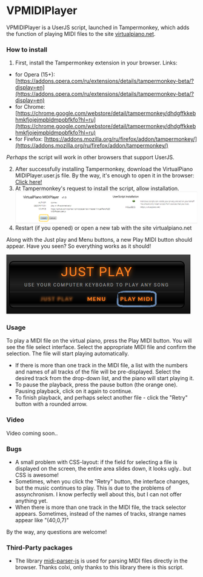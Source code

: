 # VPMIDIPlayer
VPMIDIPlayer is a UserJS script, launched in Tampermonkey, which adds the function of playing MIDI files to the site [virtualpiano.net](https://virtualpiano.net).

### How to install
1. First, install the Tampermonkey extension in your browser. Links:
* for Opera (15+): [https://addons.opera.com/ru/extensions/details/tampermonkey-beta/?display=en](https://addons.opera.com/ru/extensions/details/tampermonkey-beta/?display=en)
* for Chrome: [https://chrome.google.com/webstore/detail/tampermonkey/dhdgffkkebhmkfjojejmpbldmpobfkfo?hl=ru](https://chrome.google.com/webstore/detail/tampermonkey/dhdgffkkebhmkfjojejmpbldmpobfkfo?hl=ru)
* for Firefox: [https://addons.mozilla.org/ru/firefox/addon/tampermonkey/](https://addons.mozilla.org/ru/firefox/addon/tampermonkey/)

*Perhaps* the script will work in other browsers that support UserJS.

2. After successfully installing Tampermonkey, download the VirtualPiano MIDIPlayer.user.js file.
By the way, it's enough to open it in the browser: [Click here!](https://github.com/djsmax/vpmidiplayer/raw/master/VirtualPiano%20MIDIPlayer.user.js)
3. At Tampermonkey's request to install the script, allow installation.
![Pic 1](https://github.com/djsmax/vpmidiplayer/raw/master/1.png "Pic 1")
4. Restart (if you opened) or open a new tab with the site virtualpiano.net


Along with the Just play and Menu buttons, a new Play MIDI button should appear. Have you seen? So everything works as it should!

![Pic 2](https://github.com/djsmax/vpmidiplayer/raw/master/2.png "Pic 2")

### Usage

To play a MIDI file on the virtual piano, press the Play MIDI button. You will see the file select interface. Select the appropriate MIDI file and confirm the selection. The file will start playing automatically.
* If there is more than one track in the MIDI file, a list with the numbers and names of all tracks of the file will be pre-displayed. Select the desired track from the drop-down list, and the piano will start playing it.
* To pause the playback, press the pause button (the orange one). Pausing playback, click on it again to continue.
* To finish playback, and perhaps select another file - click the "Retry" button with a rounded arrow.

### Video

Video coming soon..

### Bugs

* A small problem with CSS-layout: if the field for selecting a file is displayed on the screen, the entire area slides down, it looks ugly.. but CSS is awesome!
* Sometimes, when you click the "Retry" button, the interface changes, but the music continues to play. This is due to the problems of assynchronism. I know perfectly well about this, but I can not offer anything yet.
* When there is more than one track in the MIDI file, the track selector appears. Sometimes, instead of the names of tracks, strange names appear like "(40,0,7)"

By the way, any questions are welcome!

### Third-Party packages
* The library [midi-parser-js](https://github.com/colxi/midi-parser-js) is used for parsing MIDI files directly in the browser. Thanks colxi, only thanks to this library there is this script.